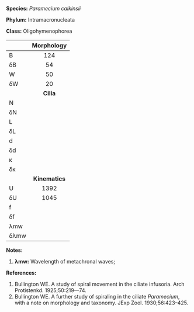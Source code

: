 **Species:** *Paramecium calkinsii*

**Phylum:** Intramacronucleata

**Class:** Oligohymenophorea

|      | **Morphology** |
| :--- | :------------: |
| B    | 124 |
| δB   | 54 |
| W    | 50 |
| δW   | 20 |
|      | **Cilia** |
| N    |  |
| δN   |  |
| L    |  |
| δL   |  |
| d    |  |
| δd   |  |
| κ    |  |
| δκ   |  |
|      | **Kinematics** |
| U    | 1392 |
| δU   | 1045 |
| f    |  |
| δf   |  |
| λmw  |  |
| δλmw |  |

**Notes:**

1. **λmw:** Wavelength of metachronal waves;

**References:**

1. Bullington WE.  A study of spiral movement in the ciliate infusoria.  Arch Protistenkd. 1925;50:219—74.
1. Bullington WE.  A further study of spiraling in the ciliate *Paramecium*, with a note on morphology and taxonomy.  JExp Zool. 1930;56:423–425.
